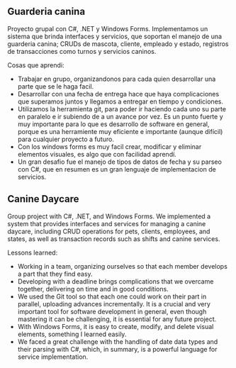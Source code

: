 ## Guarderia canina

Proyecto grupal con C#, .NET y Windows Forms. Implementamos un sistema que brinda interfaces y servicios, que soportan el manejo de una guarderia canina; CRUDs de mascota, cliente, empleado y estado, registros de transacciones como turnos y servicios caninos.

Cosas que aprendi:
- Trabajar en grupo, organizandonos para cada quien desarrollar una parte que se le haga facil.
- Desarrollar con una fecha de entrega hace que haya complicaciones que superamos juntos y llegamos a entregar en tiempo y condiciones.
- Utilizamos la herramienta git, para poder ir haciendo cada uno su parte en paralelo e ir subiendo de a un avance por vez. Es un punto fuerte y muy importante para lo que es desarrollo de software en general, porque es una herramiente muy eficiente e importante (aunque difícil) para cualquier proyecto a futuro.
- Con los windows forms es muy facil crear, modificar y eliminar elementos visuales, es algo que con facilidad aprendí.
- Un gran desafio fue el manejo de tipos de datos de fecha y su parseo con C#, que en resumen es un gran lenguaje de implementacion de servicios.

## Canine Daycare
Group project with C#, .NET, and Windows Forms. We implemented a system that provides interfaces and services for managing a canine daycare, including CRUD operations for pets, clients, employees, and states, as well as transaction records such as shifts and canine services.

Lessons learned:

- Working in a team, organizing ourselves so that each member develops a part that they find easy.
- Developing with a deadline brings complications that we overcame together, delivering on time and in good conditions.
- We used the Git tool so that each one could work on their part in parallel, uploading advances incrementally. It is a crucial and very important tool for software development in general, even though mastering it can be challenging, it is essential for any future project.
- With Windows Forms, it is easy to create, modify, and delete visual elements, something I learned easily.
- We faced a great challenge with the handling of date data types and their parsing with C#, which, in summary, is a powerful language for service implementation.
